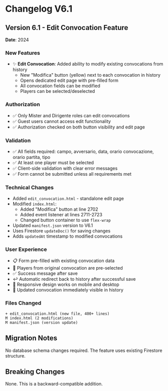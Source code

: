 # Changelog V6.1

## Version 6.1 - Edit Convocation Feature
**Date**: 2024

### New Features
- ✨ **Edit Convocation**: Added ability to modify existing convocations from history
  - New "Modifica" button (yellow) next to each convocation in history
  - Opens dedicated edit page with pre-filled form
  - All convocation fields can be modified
  - Players can be selected/deselected

### Authorization
- ✅ Only Mister and Dirigente roles can edit convocations
- ✅ Guest users cannot access edit functionality
- ✅ Authorization checked on both button visibility and edit page

### Validation
- ✅ All fields required: campo, avversario, data, orario convocazione, orario partita, tipo
- ✅ At least one player must be selected
- ✅ Client-side validation with clear error messages
- ✅ Form cannot be submitted unless all requirements met

### Technical Changes
- Added `edit_convocation.html` - standalone edit page
- Modified `index.html`:
  - Added "Modifica" button at line 2702
  - Added event listener at lines 2711-2723
  - Changed button container to use `flex-wrap`
- Updated `manifest.json` version to V6.1
- Uses Firestore `updateDoc()` for saving changes
- Adds `updatedAt` timestamp to modified convocations

### User Experience
- 📋 Form pre-filled with existing convocation data
- 🎯 Players from original convocation are pre-selected
- ✅ Success message after save
- ↩️ Automatic redirect back to history after successful save
- 📱 Responsive design works on mobile and desktop
- 🔄 Updated convocation immediately visible in history

### Files Changed
```
+ edit_convocation.html (new file, 400+ lines)
M index.html (2 modifications)
M manifest.json (version update)
```

## Migration Notes
No database schema changes required. The feature uses existing Firestore structure.

## Breaking Changes
None. This is a backward-compatible addition.
